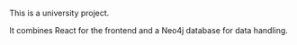 This is a university project. 

It combines React for the frontend and a Neo4j database for data handling.
